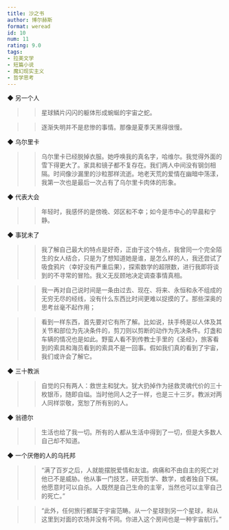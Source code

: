 ```yaml
---
title: 沙之书
author: 博尔赫斯
format: weread
id: 10
num: 11
rating: 9.0
tags:
- 拉美文学
- 短篇小说
- 魔幻现实主义
- 哲学思考
---
```


◆ 另一个人

>> 星球鳞片闪闪的躯体形成蜿蜒的宇宙之蛇。

>> 逐渐失明并不是悲惨的事情。那像是夏季天黑得很慢。


◆ 乌尔里卡

>> 乌尔里卡已经脱掉衣服。她呼唤我的真名字，哈维尔。我觉得外面的雪下得更大了。家具和镜子都不复存在。我们两人中间没有钢剑相隔。时间像沙漏里的沙粒那样流逝。地老天荒的爱情在幽暗中荡漾，我第一次也是最后一次占有了乌尔里卡肉体的形象。


◆ 代表大会

>> 年轻时，我感怀的是傍晚、郊区和不幸；如今是市中心的早晨和宁静。


◆ 事犹未了

>> 我了解自己最大的特点是好奇，正由于这个特点，我曾同一个完全陌生的女人结合，只是为了想知道她是谁，是怎么样的人，我还尝试了吸食鸦片（幸好没有严重后果），探索数学的超限数，进行我即将谈到的不寻常的冒险。我义无反顾地决定调查事情真相。

>> 我一再对自己说时间是一条由过去、现在、将来、永恒和永不组成的无穷无尽的经线，没有什么东西比时间更难以捉摸的了。那些深奥的思考丝毫不起作用；

>> 看到一样东西，首先要对它有所了解。比如说，扶手椅是以人体及其关节和部位为先决条件的，剪刀则以剪断的动作为先决条件。灯盏和车辆的情况也是如此。野蛮人看不到传教士手里的《圣经》，旅客看到的索具和海员看到的索具不是一回事。假如我们真的看到了宇宙，我们或许会了解它。


◆ 三十教派

>> 自觉的只有两人：救世主和犹大。犹大扔掉作为拯救灵魂代价的三十枚银币，随即自缢。当时他同人之子一样，也是三十三岁。教派对两人同样崇敬，宽恕了所有别的人。


◆ 翁德尔

>> 生活也给了我一切。所有的人都从生活中得到了一切，但是大多数人自己却不知道。


◆ 一个厌倦的人的乌托邦

>> “满了百岁之后，人就能摆脱爱情和友谊。病痛和不由自主的死亡对他已不是威胁。他从事一门技艺，研究哲学、数学，或者独自下棋。他愿意时可以自杀。人既然是自己生命的主宰，当然也可以主宰自己的死亡。”

>> “此外，任何旅行都属于宇宙范畴。从一个星球到另一个星球，和从这里到对面的农场并没有不同。你进入这个房间也是一种宇宙航行。”

